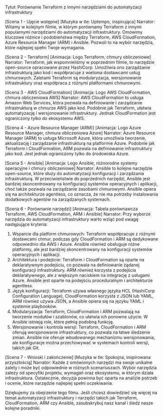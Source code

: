 Tytuł: Porównanie Terraform z innymi narzędziami do automatyzacji infrastruktury

[Scena 1 - Ujęcie wstępne]
[Muzyka w tle: Uptempo, inspirująca]
Narrator: Witamy w kolejnym filmie, w którym porównamy Terraform z innymi popularnymi narzędziami do automatyzacji infrastruktury. Omówimy kluczowe różnice i podobieństwa między Terraform, AWS CloudFormation, Azure Resource Manager (ARM) i Ansible. Pozwoli to na wybór narzędzia, które najlepiej spełni Twoje wymagania.

[Scena 2 - Terraform]
[Animacja: Logo Terraform, chmury obliczeniowe]
Narrator: Terraform, jak wspomnieliśmy w poprzednim filmie, to narzędzie open-source opracowane przez HashiCorp. Umożliwia ono zarządzanie infrastrukturą jako kod i współpracuje z wieloma dostawcami usług chmurowych. Zaletami Terraform są modularyzacja, wersjonowanie infrastruktury oraz współpraca z różnymi platformami chmurowymi.

[Scena 3 - AWS CloudFormation]
[Animacja: Logo AWS CloudFormation, chmura obliczeniowa AWS]
Narrator: AWS CloudFormation to usługa Amazon Web Services, która pozwala na definiowanie i zarządzanie infrastrukturą w chmurze AWS jako kod. Podobnie jak Terraform, ułatwia automatyzację i wersjonowanie infrastruktury. Jednak CloudFormation jest ograniczony tylko do ekosystemu AWS.

[Scena 4 - Azure Resource Manager (ARM)]
[Animacja: Logo Azure Resource Manager, chmura obliczeniowa Azure]
Narrator: Azure Resource Manager (ARM) to usługa Microsoft Azure, która umożliwia tworzenie, aktualizację i zarządzanie infrastrukturą na platformie Azure. Podobnie jak Terraform i CloudFormation, ARM pozwala na definiowanie infrastruktury jako kod. Jest jednak ograniczony tylko do środowiska Azure.

[Scena 5 - Ansible]
[Animacja: Logo Ansible, różnorodne systemy operacyjne i chmury obliczeniowe]
Narrator: Ansible to kolejne narzędzie open-source, które służy do automatyzacji konfiguracji i zarządzania infrastrukturą. W przeciwieństwie do poprzednich narzędzi, Ansible jest bardziej skoncentrowany na konfiguracji systemów operacyjnych i aplikacji, choć także pozwala na zarządzanie zasobami chmurowymi. Ansible opiera się na architekturze agentless, co oznacza, że nie ma potrzeby instalowania dodatkowych agentów na zarządzanych systemach.

[Scena 6 - Porównanie narzędzi]
[Animacja: Tabela porównawcza Terraform, AWS CloudFormation, ARM i Ansible]
Narrator: Przy wyborze narzędzia do automatyzacji infrastruktury warto wziąć pod uwagę następujące kryteria:
1. Wsparcie dla platform chmurowych: Terraform współpracuje z różnymi dostawcami chmur, podczas gdy CloudFormation i ARM są dedykowane odpowiednio dla AWS i Azure. Ansible również obsługuje różne platformy, ale jest bardziej skoncentrowany na konfiguracji systemów operacyjnych i aplikacji.
2. Architektura i podejście: Terraform i CloudFormation są oparte na deklaratywnym podejściu, co pozwala na definiowanie żądanej konfiguracji infrastruktury. ARM również korzysta z podejścia deklaratywnego, ale z większym naciskiem na integrację z usługami Azure. Ansible jest oparte na podejściu proceduralnym i architekturze agentless.
3. Język konfiguracji: Terraform używa własnego języka HCL (HashiCorp Configuration Language), CloudFormation korzysta z JSON lub YAML, ARM również używa JSON, a Ansible opiera się na języku YAML i systemie playbooków.
4. Modularyzacja: Terraform, CloudFormation i ARM pozwalają na tworzenie modułów i szablonów, co ułatwia ich ponowne użycie. W Ansible istnieją role, które pełnią podobną funkcję.
5. Wersjonowanie i kontrola wersji: Terraform, CloudFormation i ARM oferują wersjonowanie infrastruktury, co pozwala na łatwe śledzenie zmian. Ansible nie oferuje wbudowanego mechanizmu wersjonowania, ale konfiguracje można przechowywać w systemach kontroli wersji, takich jak Git.

[Scena 7 - Wnioski i zakończenie]
[Muzyka w tle: Spokojna, inspirowana przyszłością]
Narrator: Każde z omówionych narzędzi ma swoje unikalne zalety i może być odpowiednie w różnych scenariuszach. Wybór narzędzia zależy od specyfiki projektu, wymagań oraz ekosystemu, w którym działa infrastruktura. Ostatecznie, decyzja powinna być oparta na analizie potrzeb i ocenie, które narzędzie najlepiej spełni oczekiwania.

Dziękujemy za obejrzenie tego filmu. Jeśli chcesz dowiedzieć się więcej na temat automatyzacji infrastruktury i narzędzi takich jak Terraform, CloudFormation, ARM czy Ansible, zasubskrybuj nasz kanał i śledź nasze kolejne poradniki.